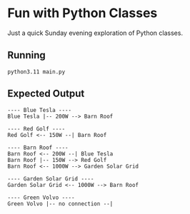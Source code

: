 # Fun with Python Classes

Just a quick Sunday evening exploration of Python classes.

## Running
```
python3.11 main.py 
```

## Expected Output

```
---- Blue Tesla ----
Blue Tesla |-- 200W --> Barn Roof

---- Red Golf ----
Red Golf <-- 150W --| Barn Roof

---- Barn Roof ----
Barn Roof <-- 200W --| Blue Tesla
Barn Roof |-- 150W --> Red Golf
Barn Roof <-- 1000W --> Garden Solar Grid

---- Garden Solar Grid ----
Garden Solar Grid <-- 1000W --> Barn Roof

---- Green Volvo ----
Green Volvo |-- no connection --|

```

